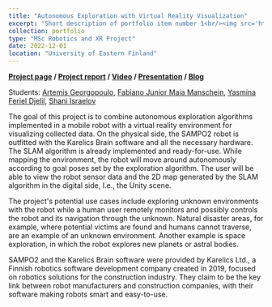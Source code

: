 ```yaml
---
title: "Autonomous Exploration with Virtual Reality Visualization"
excerpt: "Short description of portfolio item number 1<br/><img src='https://img.youtube.com/vi/dvud4rTNY1E/0.jpg' width="250"/>"
collection: portfolio
type: "MSc Robotics and XR Project"
date: 2022-12-01
location: "University of Eastern Finland"
---
```


__[Project page](https://github.com/Fabulani/xplorer)&nbsp;/ [Project report](https://github.com/Fabulani/xplorer/blob/main/docs/XploreR_report.pdf)&nbsp;/ [Video](https://youtu.be/dvud4rTNY1E)&nbsp;/ [Presentation](https://github.com/Fabulani/xplorer/blob/main/docs/XploreR_presentation.pdf)&nbsp;/ [Blog](https://karelics.fi/xplorer-autonomous-exploration-with-virtual-reality-visualization/)__

 Students: [Artemis Georgopoulo](https://github.com/artemisge), [Fabiano Junior Maia Manschein](https://github.com/Fabulani), [Yasmina Feriel Djelil](https://github.com/YasminaDjelil), [Shani Israelov](https://github.com/shani1610)  

The goal of this project is to combine autonomous exploration algorithms implemented in a mobile robot with a virtual reality environment for visualizing collected data. On the physical side, the SAMPO2 robot is outfitted with the Karelics Brain software and all the necessary hardware. The SLAM algorithm is already implemented and ready-for-use. While mapping the environment, the robot will move around autonomously according to goal poses set by the exploration algorithm. The user will be able to view the robot sensor data and the 2D map generated by the SLAM algorithm in the digital side, I.e., the Unity scene.

The project's potential use cases include exploring unknown environments with the robot while a human user remotely monitors and possibly controls the robot and its navigation through the unknown. Natural disaster areas, for example, where potential victims are found and humans cannot traverse, are an example of an unknown environment. Another example is space exploration, in which the robot explores new planets or astral bodies.

SAMPO2 and the Karelics Brain software were provided by Karelics Ltd., a Finnish robotics software development company created in 2019, focused on robotics solutions for the construction industry. They claim to be the key link between robot manufacturers and construction companies, with their software making robots smart and easy-to-use.
